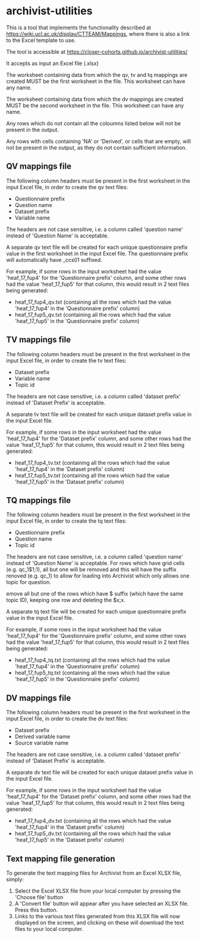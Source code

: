 # archivist-utilities

This is a tool that implements the functionality described at https://wiki.ucl.ac.uk/display/CTTEAM/Mappings, where there is also a link to the Excel template to use. 

The tool is accessible at https://closer-cohorts.github.io/archivist-utilities/

It accepts as input an Excel file (.xlsx)

The worksheet containing data from which the qv, tv and tq mappings are created MUST be the first worksheet in the file. This worksheet can have any name.

The worksheet containing data from which the dv mappings are created MUST be the second worksheet in the file. This worksheet can have any name.

Any rows which do not contain all the coloumns listed below will not be present in the output.

Any rows with cells containing 'NA' or 'Derived', or cells that are empty, will not be present in the output, as they do not contain sufficient information.

## QV mappings file

The following column headers must be present in the first worksheet in the input Excel file, in order to create the qv text files:

 - Questionnaire prefix
 - Question name
 - Dataset prefix
 - Variable name

The headers are not case sensitive, i.e. a column called 'question name' instead of 'Question Name' is acceptable.

A separate qv text file will be created for each unique questionnaire prefix value in the first worksheet in the input Excel file. The questionnaire prefix will automatically have _ccs01 suffixed. 

For example, if some rows in the input worksheet had the value 'heaf_17_fup4' for the 'Questionnaire prefix' column, and some other rows had the value 'heaf_17_fup5' for that column, this would result in 2 text files being generated: 
 
 - heaf_17_fup4_qv.txt (containing all the rows which had the value 'heaf_17_fup4' in the 'Questionnaire prefix' column)
 - heaf_17_fup5_qv.txt (containing all the rows which had the value 'heaf_17_fup5' in the 'Questionnaire prefix' column)

## TV mappings file

The following column headers must be present in the first worksheet in the input Excel file, in order to create the tv text files:

 - Dataset prefix
 - Variable name
 - Topic id

The headers are not case sensitive, i.e. a column called 'dataset prefix' instead of 'Dataset Prefix' is acceptable.

A separate tv text file will be created for each unique dataset prefix value in the input Excel file.

For example, if some rows in the input worksheet had the value 'heaf_17_fup4' for the 'Dataset prefix' column, and some other rows had the value 'heaf_17_fup5' for that column, this would result in 2 text files being generated: 
 
 - heaf_17_fup4_tv.txt (containing all the rows which had the value 'heaf_17_fup4' in the 'Dataset prefix' column)
 - heaf_17_fup5_tv.txt (containing all the rows which had the value 'heaf_17_fup5' in the 'Dataset prefix' column)
 
## TQ mappings file

The following column headers must be present in the first worksheet in the input Excel file, in order to create the tq text files:

 - Questionnaire prefix
 - Question name
 - Topic id

The headers are not case sensitive, i.e. a column called 'question name' instead of 'Question Name' is acceptable. For rows which have grid cells (e.g. qc_1$1;1), all but one will be removed and this will have the suffix renoved (e.g. qc_1) to allow for loading into Archivist which only allows one topic for question. 

emove all but one of the rows which have $ suffix (which have the same topic ID), keeping one row and deleting the $x;x.

A separate tq text file will be created for each unique questionnaire prefix value in the input Excel file.

For example, if some rows in the input worksheet had the value 'heaf_17_fup4' for the 'Questionnaire prefix' column, and some other rows had the value 'heaf_17_fup5' for that column, this would result in 2 text files being generated: 
 
 - heaf_17_fup4_tq.txt (containing all the rows which had the value 'heaf_17_fup4' in the 'Questionnaire prefix' column)
 - heaf_17_fup5_tq.txt (containing all the rows which had the value 'heaf_17_fup5' in the 'Questionnaire prefix' column)
 
## DV mappings file

The following column headers must be present in the first worksheet in the input Excel file, in order to create the dv text files:

 - Dataset prefix
 - Derived variable name
 - Source variable name

The headers are not case sensitive, i.e. a column called 'dataset prefix' instead of 'Dataset Prefix' is acceptable.

A separate dv text file will be created for each unique dataset prefix value in the input Excel file.

For example, if some rows in the input worksheet had the value 'heaf_17_fup4' for the 'Dataset prefix' column, and some other rows had the value 'heaf_17_fup5' for that column, this would result in 2 text files being generated: 
 
 - heaf_17_fup4_dv.txt (containing all the rows which had the value 'heaf_17_fup4' in the 'Dataset prefix' column)
 - heaf_17_fup5_dv.txt (containing all the rows which had the value 'heaf_17_fup5' in the 'Dataset prefix' column)
          
## Text mapping file generation

To generate the text mapping files for Archivist from an Excel XLSX file, simply:

1. Select the Excel XLSX file from your local computer by pressing the 'Choose file' button
2. A 'Convert file' button will appear after you have selected an XLSX file. Press this button.
3. Links to the various text files generated from this XLSX file will now displayed on the screen, and clicking on these will download the text files to your local computer.
